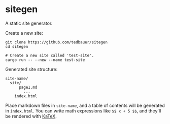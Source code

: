 # sitegen

A static site generator.

Create a new site:
```
git clone https://github.com/tedbauer/sitegen
cd sitegen

# Create a new site called 'test-site'.
cargo run -- --new --name test-site
```

Generated site structure:
```
site-name/
  site/
	  page1.md
		...
	index.html
```

Place markdown files in `site-name`, and a table of contents will be generated in `index.html`.
You can write math expressions like `$$ x + 5 $$`, and they'll be rendered with [KaTeX](https://katex.org/).